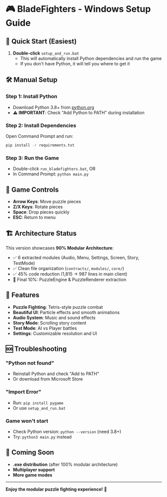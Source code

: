# 🎮 BladeFighters - Windows Setup Guide

## 🚀 **Quick Start (Easiest)**

1. **Double-click** `setup_and_run.bat`
   - This will automatically install Python dependencies and run the game
   - If you don't have Python, it will tell you where to get it

## 🛠️ **Manual Setup**

### **Step 1: Install Python**
- Download Python 3.8+ from [python.org](https://python.org)
- ⚠️ **IMPORTANT**: Check "Add Python to PATH" during installation

### **Step 2: Install Dependencies**
Open Command Prompt and run:
```bash
pip install -r requirements.txt
```

### **Step 3: Run the Game**
- Double-click `run_bladefighters.bat`, OR
- In Command Prompt: `python main.py`

## 🎯 **Game Controls**

- **Arrow Keys**: Move puzzle pieces
- **Z/X Keys**: Rotate pieces
- **Space**: Drop pieces quickly
- **ESC**: Return to menu

## 🏗️ **Architecture Status**

This version showcases **90% Modular Architecture**:
- ✅ 6 extracted modules (Audio, Menu, Settings, Screen, Story, TestMode)
- ✅ Clean file organization (`contracts/`, `modules/`, `core/`)
- ✅ 45% code reduction (1,815 → 987 lines in main client)
- 🔄 Final 10%: PuzzleEngine & PuzzleRenderer extraction

## 🎊 **Features**

- **Puzzle Fighting**: Tetris-style puzzle combat
- **Beautiful UI**: Particle effects and smooth animations  
- **Audio System**: Music and sound effects
- **Story Mode**: Scrolling story content
- **Test Mode**: AI vs Player battles
- **Settings**: Customizable resolution and UI

## 🆘 **Troubleshooting**

### **"Python not found"**
- Reinstall Python and check "Add to PATH"
- Or download from Microsoft Store

### **"Import Error"**
- Run: `pip install pygame`
- Or use `setup_and_run.bat`

### **Game won't start**
- Check Python version: `python --version` (need 3.8+)
- Try: `python3 main.py` instead

## 🎯 **Coming Soon**

- **.exe distribution** (after 100% modular architecture)
- **Multiplayer support**
- **More game modes**

---

**Enjoy the modular puzzle fighting experience!** 🚀 